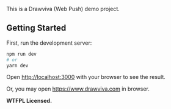 This is a Drawviva (Web Push) demo project.

## Getting Started

First, run the development server:

```bash
npm run dev
# or
yarn dev
```

Open [http://localhost:3000](http://localhost:3000) with your browser to see the result.

Or, you may open https://www.drawviva.com in browser.


**WTFPL Licensed.**
